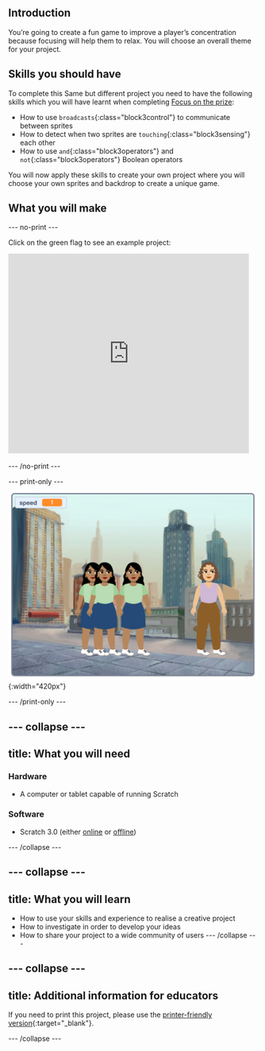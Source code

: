 ## Introduction

You’re going to create a fun game to improve a player’s concentration because focusing will help them to relax. You will choose an overall theme for your project.

## Skills you should have
To complete this Same but different project you need to have the following skills which you will have learnt when completing [Focus on the prize](https://learning-admin.raspberrypi.org/en/projects/focus-on-the-prize):
- How to use `broadcasts`{:class="block3control"} to communicate between sprites
- How to detect when two sprites are `touching`{:class="block3sensing"} each other
- How to use `and`{:class="block3operators"} and `not`{:class="block3operators"} Boolean operators 

You will now apply these skills to create your own project where you will choose your own sprites and backdrop to create a unique game.

## What you will make

--- no-print ---

Click on the green flag to see an example project:
<div class="scratch-preview">
  <iframe allowtransparency="true" width="485" height="402" src="https://scratch.mit.edu/projects/embed/411558897/?autostart=false" frameborder="0"></iframe>
</div>

--- /no-print ---

--- print-only ---

![Complete project](images/showcase_static.png){:width="420px"}

--- /print-only ---

--- collapse ---
---
title: What you will need
---
### Hardware

+ A computer or tablet capable of running Scratch

### Software

+ Scratch 3.0 (either [online](http://rpf.io/scratchon) or [offline](http://rpf.io/scratchoff))

--- /collapse ---

--- collapse ---
---
title: What you will learn
---
+ How to use your skills and experience to realise a creative project
+ How to investigate in order to develop your ideas
+ How to share your project to a wide community of users
--- /collapse ---

--- collapse ---
---
title: Additional information for educators
---
If you need to print this project, please use the [printer-friendly version](https://projects.raspberrypi.org/en/projects/same-but-different/print){:target="_blank"}.

--- /collapse ---
